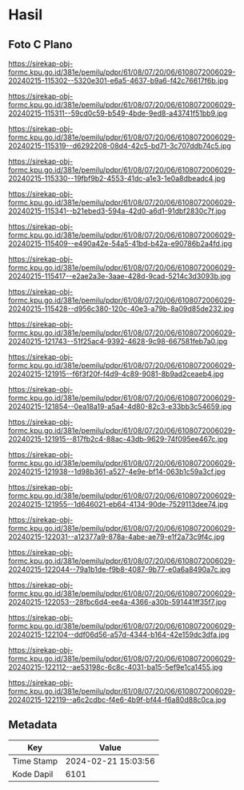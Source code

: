 # Hasil

## Foto C Plano

https://sirekap-obj-formc.kpu.go.id/381e/pemilu/pdpr/61/08/07/20/06/6108072006029-20240215-115302--5320e301-e6a5-4637-b9a6-f42c76617f6b.jpg

https://sirekap-obj-formc.kpu.go.id/381e/pemilu/pdpr/61/08/07/20/06/6108072006029-20240215-115311--59cd0c59-b549-4bde-9ed8-a43741f51bb9.jpg

https://sirekap-obj-formc.kpu.go.id/381e/pemilu/pdpr/61/08/07/20/06/6108072006029-20240215-115319--d6292208-08d4-42c5-bd71-3c707ddb74c5.jpg

https://sirekap-obj-formc.kpu.go.id/381e/pemilu/pdpr/61/08/07/20/06/6108072006029-20240215-115330--19fbf9b2-4553-41dc-a1e3-1e0a8dbeadc4.jpg

https://sirekap-obj-formc.kpu.go.id/381e/pemilu/pdpr/61/08/07/20/06/6108072006029-20240215-115341--b21ebed3-594a-42d0-a6d1-91dbf2830c7f.jpg

https://sirekap-obj-formc.kpu.go.id/381e/pemilu/pdpr/61/08/07/20/06/6108072006029-20240215-115409--e490a42e-54a5-41bd-b42a-e90786b2a4fd.jpg

https://sirekap-obj-formc.kpu.go.id/381e/pemilu/pdpr/61/08/07/20/06/6108072006029-20240215-115417--e2ae2a3e-3aae-428d-9cad-5214c3d3093b.jpg

https://sirekap-obj-formc.kpu.go.id/381e/pemilu/pdpr/61/08/07/20/06/6108072006029-20240215-115428--d956c380-120c-40e3-a79b-8a09d85de232.jpg

https://sirekap-obj-formc.kpu.go.id/381e/pemilu/pdpr/61/08/07/20/06/6108072006029-20240215-121743--51f25ac4-9392-4628-9c98-667581feb7a0.jpg

https://sirekap-obj-formc.kpu.go.id/381e/pemilu/pdpr/61/08/07/20/06/6108072006029-20240215-121915--f6f3f20f-f4d9-4c89-9081-8b9ad2ceaeb4.jpg

https://sirekap-obj-formc.kpu.go.id/381e/pemilu/pdpr/61/08/07/20/06/6108072006029-20240215-121854--0ea18a19-a5a4-4d80-82c3-e33bb3c54659.jpg

https://sirekap-obj-formc.kpu.go.id/381e/pemilu/pdpr/61/08/07/20/06/6108072006029-20240215-121915--817fb2c4-88ac-43db-9629-74f095ee467c.jpg

https://sirekap-obj-formc.kpu.go.id/381e/pemilu/pdpr/61/08/07/20/06/6108072006029-20240215-121938--1d98b361-a527-4e9e-bf14-063b1c59a3cf.jpg

https://sirekap-obj-formc.kpu.go.id/381e/pemilu/pdpr/61/08/07/20/06/6108072006029-20240215-121955--1d646021-eb64-4134-90de-7529113dee74.jpg

https://sirekap-obj-formc.kpu.go.id/381e/pemilu/pdpr/61/08/07/20/06/6108072006029-20240215-122031--a12377a9-878a-4abe-ae79-e1f2a73c9f4c.jpg

https://sirekap-obj-formc.kpu.go.id/381e/pemilu/pdpr/61/08/07/20/06/6108072006029-20240215-122044--79a1b1de-f9b8-4087-9b77-e0a6a8490a7c.jpg

https://sirekap-obj-formc.kpu.go.id/381e/pemilu/pdpr/61/08/07/20/06/6108072006029-20240215-122053--28fbc6d4-ee4a-4366-a30b-591441ff35f7.jpg

https://sirekap-obj-formc.kpu.go.id/381e/pemilu/pdpr/61/08/07/20/06/6108072006029-20240215-122104--ddf06d56-a57d-4344-b164-42e159dc3dfa.jpg

https://sirekap-obj-formc.kpu.go.id/381e/pemilu/pdpr/61/08/07/20/06/6108072006029-20240215-122112--ae53198c-6c8c-4031-ba15-5ef9e1ca1455.jpg

https://sirekap-obj-formc.kpu.go.id/381e/pemilu/pdpr/61/08/07/20/06/6108072006029-20240215-122119--a6c2cdbc-f4e6-4b9f-bf44-f6a80d88c0ca.jpg


## Metadata

| Key        | Value               |
| ---------- | ------------------- |
| Time Stamp | 2024-02-21 15:03:56 |
| Kode Dapil | 6101                |



